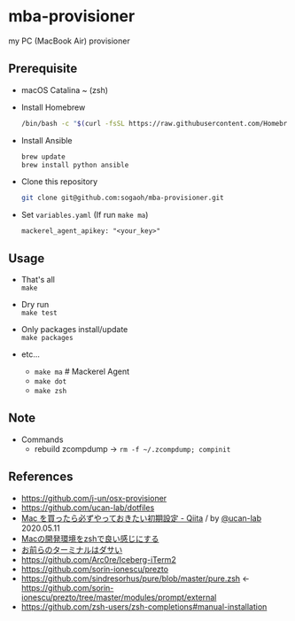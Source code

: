 # mba-provisioner
my PC (MacBook Air) provisioner

## Prerequisite
- macOS Catalina ~  (zsh)

- Install Homebrew 
  ```zsh
  /bin/bash -c "$(curl -fsSL https://raw.githubusercontent.com/Homebrew/install/master/install.sh)"
  ```

- Install Ansible
  ```zsh
  brew update
  brew install python ansible
  ```

- Clone this repository
  ```zsh
  git clone git@github.com:sogaoh/mba-provisioner.git
  ```

- Set `variables.yaml` (If run `make ma`)
  ```
  mackerel_agent_apikey: "<your_key>"
  ```


## Usage

- That's all  
  `make`

- Dry run  
  `make test`

- Only packages install/update  
  `make packages`

- etc...
  - `make ma`  # Mackerel Agent
  - `make dot`
  - `make zsh`


## Note 
- Commands
  - rebuild zcompdump -> `rm -f ~/.zcompdump; compinit`


## References
- https://github.com/j-un/osx-provisioner
- https://github.com/ucan-lab/dotfiles
- [Mac を買ったら必ずやっておきたい初期設定 - Qiita](https://qiita.com/ucan-lab/items/c1a12c20c878d6fb1e21) / by [@ucan-lab](https://qiita.com/ucan-lab) 2020.05.11
- [Macの開発環境をzshで良い感じにする](https://qiita.com/bake0937/items/79e350a474c1cd60a5e0)
- [お前らのターミナルはダサい](https://qiita.com/kinchiki/items/57e9391128d07819c321)
- https://github.com/Arc0re/Iceberg-iTerm2
- https://github.com/sorin-ionescu/prezto
- https://github.com/sindresorhus/pure/blob/master/pure.zsh <- https://github.com/sorin-ionescu/prezto/tree/master/modules/prompt/external
- https://github.com/zsh-users/zsh-completions#manual-installation



